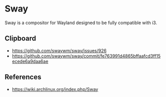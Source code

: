 # Sway
Sway is a compositor for Wayland designed to be fully compatible with i3.

## Clipboard
- https://github.com/swaywm/sway/issues/926
- https://github.com/swaywm/sway/commit/fe763991d4865bffaafcd3ff15ecede6a9daa6ae

## References
- https://wiki.archlinux.org/index.php/Sway
